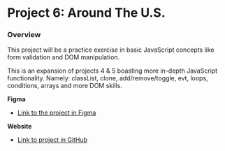 # Project 6: Around The U.S.

### Overview
This project will be a practice exercise in basic JavaScript concepts like form validation and DOM manipulation.

This is an expansion of projects 4 & 5 boasting more in-depth JavaScript functionality.
Namely: classList, clone, add/remove/toggle, evt, loops, conditions, arrays and more DOM skills.


**Figma**

* [Link to the project in Figma](https://www.figma.com/file/m79HxYeZpOXRw0Tz2eZGOV/Sprint-5%3A-Around-The-U.S.-%7C-desktop-%2B-mobile?node-id=0%3A1)

**Website**

* [Link to project in GitHub](https://xxengineer-practicum.github.io/web_project_4)

